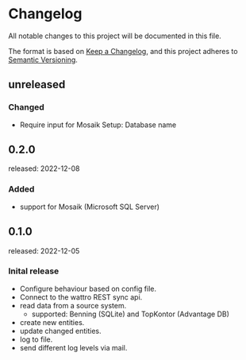 # Changelog

All notable changes to this project will be documented in this file.

The format is based on [Keep a Changelog](https://keepachangelog.com/en/1.0.0/),
and this project adheres to [Semantic Versioning](https://semver.org/spec/v2.0.0.html).

## unreleased

### Changed

- Require input for Mosaik Setup: Database name

## 0.2.0

released: 2022-12-08

### Added

- support for Mosaik (Microsoft SQL Server)

## 0.1.0

released: 2022-12-05

### Inital release

- Configure behaviour based on config file.
- Connect to the wattro REST sync api.
- read data from a source system.
    - supported: Benning (SQLite) and TopKontor (Advantage DB)
- create new entities.
- update changed entities.
- log to file.
- send different log levels via mail.